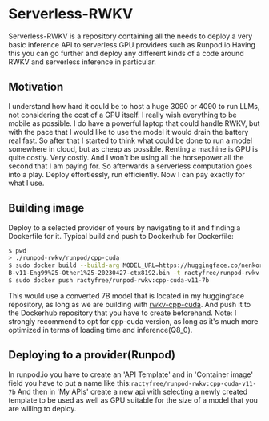 # Serverless-RWKV
Serverless-RWKV is a repository containing all the needs to deploy a very basic inference API to serverless GPU providers such as Runpod.io
Having this you can go further and deploy any different kinds of a code around RWKV and serverless inference in particular.
## Motivation
I understand how hard it could be to host a huge 3090 or 4090 to run LLMs, not considering the cost of a GPU itself. I really wish everything to be mobile as possible. I do have a powerful laptop that could handle RWKV, but with the pace that I would like to use the model it would drain the battery real fast. So after that I started to think what could be done to run a model somewhere in cloud, but as cheap as possible. Renting a machine is GPU is quite costly. Very costly. And I won't be using all the horsepower all the second that I am paying for. So afterwards a serverless computation goes into a play. Deploy effortlessly, run efficiently. Now I can pay exactly for what I use.

## Building image
Deploy to a selected provider of yours by navigating to it and finding a Dockerfile for it.
Typical build and push to Dockerhub for Dockerfile:
```bash
$ pwd
> ./runpod-rwkv/runpod/cpp-cuda
$ sudo docker build --build-arg MODEL_URL=https://huggingface.co/nenkoru/rwkv-cuda-cpp/resolve/main/v11/model-4-Raven-7
B-v11-Eng99%25-Other1%25-20230427-ctx8192.bin -t ractyfree/runpod-rwkv:cpp-cuda-v11-7b -f Dockerfile.cpp_cuda .
$ sudo docker push ractyfree/runpod-rwkv:cpp-cuda-v11-7b
```
This would use a converted 7B model that is located in my huggingface repository, as long as we are building with [rwkv-cpp-cuda](https://github.com/harrisonvanderbyl/rwkv-cpp-cuda).
And push it to the Dockerhub repository that you have to create beforehand.
Note: I strongly recommend to opt for cpp-cuda version, as long as it's much more optimized in terms of loading time and inference(Q8_0).

## Deploying to a provider(Runpod)
In runpod.io you have to create an 'API Template' and in 'Container image' field you have to put a name like this:`ractyfree/runpod-rwkv:cpp-cuda-v11-7b`
And then in 'My APIs' create a new api with selecting a newly created template to be used as well as GPU suitable for the size of a model that you are willing to deploy.
